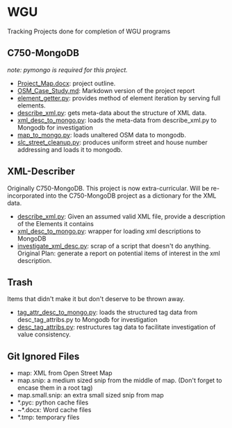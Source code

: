 # WGU

Tracking Projects done for completion of WGU programs

## C750-MongoDB

_note: pymongo is required for this project._

* [Project_Map.docx](.\C750-MongoDB\Project_Map.docx): project outline.
* [OSM_Case_Study.md](.\C750-MongoDB\OSM_Case_Study.md): Markdown version of the project report
* [element_getter.py](.\C750-MongoDB\element_getter.py): provides method of element iteration by serving full elements.
* [describe_xml.py](.\C750-MongoDB\describe_xml.py): gets meta-data about the structure of XML data.
* [xml_desc_to_mongo.py](.\C750-MongoDB\xml_desc_to_mongo.py): loads the meta-data from describe_xml.py to Mongodb for investigation
* [map_to_mongo.py](.\C750-MongoDB\map_to_mongo.py): loads unaltered OSM data to mongodb.
* [slc_street_cleanup.py](.\C750-MongoDB\slc_street_cleanup.py): produces uniform street and house number addressing and loads it to mongodb.

## XML-Describer

Originally C750-MongoDB. This project is now extra-curricular. Will be re-incorporated into the C750-MongoDB project as a dictionary for the XML data.

* [describe_xml.py](.\XML-Describer\describe_xml.py): Given an assumed valid XML file, provide a description of the Elements it contains
* [xml_desc_to_mongo.py](.\XML-Describer\xml_desc_to_mongo.py): wrapper for loading xml descriptions to MongoDB
* [investigate_xml_desc.py](.\XML-Describer\investigate_xml_desc.py): scrap of a script that doesn't do anything. Original Plan: generate a report on potential items of interest in the xml description.

## Trash

Items that didn't make it but don't deserve to be thrown away.

* [tag_attr_desc_to_mongo.py](.\C750-MongoDB\tag_attr_desc_to_mongo.py): loads the structured tag data from desc_tag_attribs.py to Mongodb for investigation
* [desc_tag_attribs.py](.\C750-MongoDB\desc_tag_attribs.py): restructures tag data to facilitate investigation of value consistency.

## Git Ignored Files

* map: XML from Open Street Map
* map.snip: a medium sized snip from the middle of map. (Don't forget to encase them in a root tag)
* map.small.snip: an extra small sized snip from map
* *.pyc: python cache files
* ~*.docx: Word cache files
* *.tmp: temporary files
